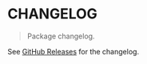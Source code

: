 # CHANGELOG

> Package changelog.

See [GitHub Releases](https://github.com/stdlib-js/math-iter-special-covercos/releases) for the changelog.